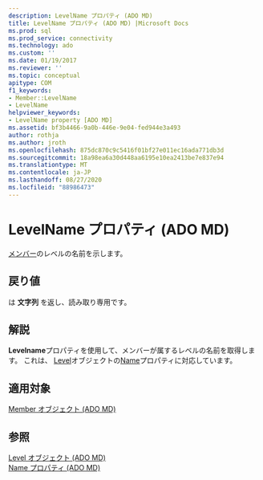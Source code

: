 ```yaml
---
description: LevelName プロパティ (ADO MD)
title: LevelName プロパティ (ADO MD) |Microsoft Docs
ms.prod: sql
ms.prod_service: connectivity
ms.technology: ado
ms.custom: ''
ms.date: 01/19/2017
ms.reviewer: ''
ms.topic: conceptual
apitype: COM
f1_keywords:
- Member::LevelName
- LevelName
helpviewer_keywords:
- LevelName property [ADO MD]
ms.assetid: bf3b4466-9a0b-446e-9e04-fed944e3a493
author: rothja
ms.author: jroth
ms.openlocfilehash: 875dc870c9c5416f01bf27e011ec16ada771db3d
ms.sourcegitcommit: 18a98ea6a30d448aa6195e10ea2413be7e837e94
ms.translationtype: MT
ms.contentlocale: ja-JP
ms.lasthandoff: 08/27/2020
ms.locfileid: "88986473"
---
```

# <a name="levelname-property-ado-md"></a>LevelName プロパティ (ADO MD)
[メンバー](./member-object-ado-md.md)のレベルの名前を示します。  
  
## <a name="return-values"></a>戻り値  
 は **文字列** を返し、読み取り専用です。  
  
## <a name="remarks"></a>解説  
 **Levelname**プロパティを使用して、メンバーが属するレベルの名前を取得します。 これは、 [Level](./level-object-ado-md.md)オブジェクトの[Name](./name-property-ado-md.md)プロパティに対応しています。  
  
## <a name="applies-to"></a>適用対象  
 [Member オブジェクト (ADO MD)](./member-object-ado-md.md)  
  
## <a name="see-also"></a>参照  
 [Level オブジェクト (ADO MD)](./level-object-ado-md.md)   
 [Name プロパティ (ADO MD)](./name-property-ado-md.md)